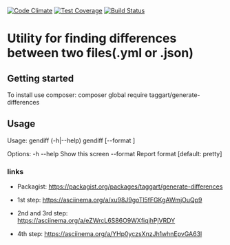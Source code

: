 [![Code Climate](https://api.codeclimate.com/v1/badges/c73545150498a58fef5d/maintainability)](https://codeclimate.com/github/DmitryLT/project-lvl2-s409/maintainability)
[![Test Coverage](https://api.codeclimate.com/v1/badges/c73545150498a58fef5d/test_coverage)](https://codeclimate.com/github/DmitryLT/project-lvl2-s409/test_coverage)
[![Build Status](https://travis-ci.org/DmitryLT/project-lvl2-s409.svg?branch=0.1.2)](https://travis-ci.org/DmitryLT/project-lvl2-s409)

# Utility for finding differences between two files(.yml or .json)

## Getting started

To install use composer:
composer global require taggart/generate-differences

## Usage

Usage:
    gendiff (-h|--help)
    gendiff [--format <fmt>] <firstFile> <secondFile>

Options:
    -h --help           Show this screen
    --format <fmt>      Report format [default: pretty]

### links

* Packagist: https://packagist.org/packages/taggart/generate-differences

* 1st step: https://asciinema.org/a/xu98J9goTl5fFGKgAWmjOuQp9

* 2nd and 3rd step: https://asciinema.org/a/eZWrcL6S86O9WXfiqjhPjVRDY

* 4th step: https://asciinema.org/a/YHp0yczsXnzJh1whnEpvGA63l
